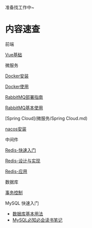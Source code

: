 准备找工作中~

# 内容速查

前端

[Vue基础](前端/Vue.md)

微服务

[Docker安装](微服务/安装Docker.md)

[Docker使用](微服务/Docker使用.md)

[RabbitMQ部署指南](微服务/RabbitMQ部署指南.md)

[RabbitMQ基本使用](微服务/RabbitMQ.md)

[Spring Cloud](微服务/Spring Cloud.md)

[nacos安装](微服务/nacos安装.md)

中间件

[Redis-快速入门](中间件/Redis-快速入门.md)

[Redis-设计与实现](中间件/Redis-设计于实现.md)

[Redis-应用](中间件/Redis-应用.md)

数据库

[事务控制](Database/事务控制.md)

MySQL 快速入门

- [数据库基本用法](Database/数据库基本用法.md)
- [MySQL必知必会读书笔记](Database/MySQL必知必会.md)

[](事务控制/)

[](事务控制/)

[](事务控制/)